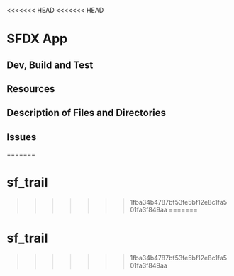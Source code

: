 <<<<<<< HEAD
<<<<<<< HEAD
# SFDX  App

## Dev, Build and Test


## Resources


## Description of Files and Directories


## Issues


=======
# sf_trail
>>>>>>> 1fba34b4787bf53fe5bf12e8c1fa501fa3f849aa
=======
# sf_trail
>>>>>>> 1fba34b4787bf53fe5bf12e8c1fa501fa3f849aa
